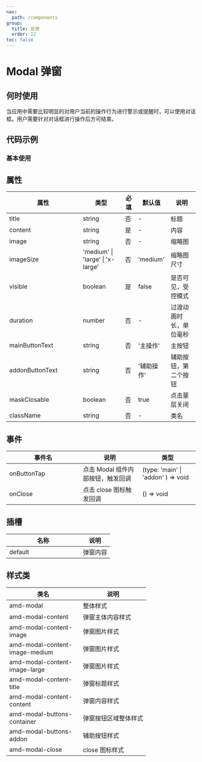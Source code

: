 ```yaml
---
nav:
  path: /components
group:
  title: 反馈
  order: 12
toc: false
---
```

# Modal 弹窗
## 何时使用
当应用中需要比较明显的对用户当前的操作行为进行警示或提醒时，可以使用对话框。用户需要针对对话框进行操作后方可结束。

## 代码示例
### 基本使用
<code src='../../demo/pages/Modal'></code>



## 属性

| 属性 | 类型 | 必填 | 默认值 | 说明 |
| -----|-----|-----|-----|----- |
| title | string | 否 | - | 标题 |
| content | string | 是 | - | 内容 |
| image | string | 否 | - | 缩略图 |
| imageSize | 'medium' &verbar; 'large' &verbar; 'x-large' | 否 | 'medium' | 缩略图尺寸 |
| visible | boolean | 是 | false | 是否可见，受控模式 |
| duration | number | 否 | - | 过渡动画时长，单位毫秒 |
| mainButtonText | string | 否 | '主操作' | 主按钮 |
| addonButtonText | string | 否 | '辅助操作' | 辅助按钮，第二个按钮 |
| maskClosable | boolean | 否 | true | 点击蒙层关闭 |
| className | string | 否 | - | 类名 |

## 事件

| 事件名 | 说明 | 类型 |
| -----|-----|-----|
| onButtonTap | 点击 Modal 组件内部按钮，触发回调 | (type: 'main' \| 'addon' ) => void |
| onClose | 点击 close 图标触发回调 | () => void |

## 插槽
| 名称 | 说明 |
| ----|----|
| default | 弹窗内容 |

## 样式类
| 类名 | 说明 |
| ----|----|
| amd-modal | 整体样式 |
| amd-modal-content | 弹窗主体内容样式 |
| amd-modal-content-image | 弹窗图片样式 |
| amd-modal-content-image-medium | 弹窗图片样式 |
| amd-modal-content-image-large | 弹窗图片样式 |
| amd-modal-content-title | 弹窗标题样式 |
| amd-modal-content-content | 弹窗内容样式 |
| amd-modal-buttons-container | 弹窗按钮区域整体样式 |
| amd-modal-buttons-addon | 辅助按钮样式 |
| amd-modal-close | close 图标样式 |

<style> 
table th:first-of-type { width: 180px; } 
.__dumi-default-layout-content article table:first-of-type th:nth-of-type(2)  {
    width: 140px
} 
.__dumi-default-layout-content article table:first-of-type th:nth-of-type(3)  {
    width: 30px
} 
.__dumi-default-layout-content article table:first-of-type th:nth-of-type(4)  {
    width: 50px
} 
.__dumi-default-layout-content article table:nth-of-type(4) th:first-of-type  {
    width: 300px
} 
</style> 
